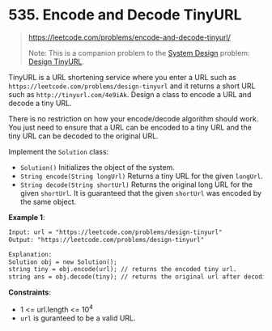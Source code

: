 # 535. Encode and Decode TinyURL

> <https://leetcode.com/problems/encode-and-decode-tinyurl/>
>
> Note: This is a companion problem to the [System Design](https://leetcode.com/discuss/interview-question/system-design/?currentPage=1&orderBy=hot&query=)
> problem: [Design TinyURL](https://leetcode.com/discuss/interview-question/124658/Design-a-URL-Shortener-(-TinyURL-)-System/).

TinyURL is a URL shortening service where you enter a URL such as
`https://leetcode.com/problems/design-tinyurl` and it returns a short URL such
as `http://tinyurl.com/4e9iAk`. Design a class to encode a URL and decode a
tiny URL.

There is no restriction on how your encode/decode algorithm should work. You
just need to ensure that a URL can be encoded to a tiny URL and the tiny URL
can be decoded to the original URL.

Implement the `Solution` class:

- `Solution()` Initializes the object of the system.
- `String encode(String longUrl)` Returns a tiny URL for the given `longUrl`.
- `String decode(String shortUrl)` Returns the original long URL for the given
  `shortUrl`. It is guaranteed that the given `shortUrl` was encoded by the
  same object.

**Example 1**:

```txt
Input: url = "https://leetcode.com/problems/design-tinyurl"
Output: "https://leetcode.com/problems/design-tinyurl"

Explanation:
Solution obj = new Solution();
string tiny = obj.encode(url); // returns the encoded tiny url.
string ans = obj.decode(tiny); // returns the original url after decoding it.
```

**Constraints**:

- 1 <= url.length <= $10^4$
- `url` is guranteed to be a valid URL.
